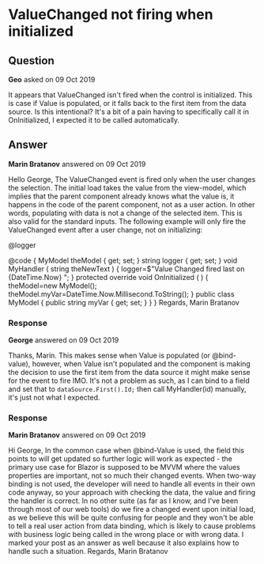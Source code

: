 # ValueChanged not firing when initialized

## Question

**Geo** asked on 09 Oct 2019

It appears that ValueChanged isn't fired when the control is initialized. This is case if Value is populated, or it falls back to the first item from the data source. Is this intentional? It's a bit of a pain having to specifically call it in OnInitialized, I expected it to be called automatically.

## Answer

**Marin Bratanov** answered on 09 Oct 2019

Hello George, The ValueChanged event is fired only when the user changes the selection. The initial load takes the value from the view-model, which implies that the parent component already knows what the value is, it happens in the code of the parent component, not as a user action. In other words, populating with data is not a change of the selected item. This is also valid for the standard inputs. The following example will only fire the ValueChanged event after a user change, not on initializing: <EditForm Model="theModel">
<InputText Value="@theModel.myVar" ValueExpression="@(()=> theModel.myVar)" ValueChanged="@( (string txt)=> MyHandler(txt) )"></InputText>
</EditForm>

@logger

@code {
MyModel theModel { get; set; } string logger { get; set; } void MyHandler ( string theNewText ) {
logger=$"Value Changed fired last on {DateTime.Now} ";
} protected override void OnInitialized ( ) {
theModel=new MyModel();
theModel.myVar=DateTime.Now.Millisecond.ToString();
} public class MyModel { public string myVar { get; set; }
}
} Regards, Marin Bratanov

### Response

**George** answered on 09 Oct 2019

Thanks, Marin. This makes sense when Value is populated (or @bind-value), however, when Value isn't populated and the component is making the decision to use the first item from the data source it might make sense for the event to fire IMO. It's not a problem as such, as I can bind to a field and set that to `dataSource.First().Id;` then call MyHandler(id) manually, it's just not what I expected.

### Response

**Marin Bratanov** answered on 09 Oct 2019

Hi George, In the common case when @bind-Value is used, the field this points to will get updated so further logic will work as expected - the primary use case for Blazor is supposed to be MVVM where the values properties are important, not so much their changed events. When two-way binding is not used, the developer will need to handle all events in their own code anyway, so your approach with checking the data, the value and firing the handler is correct. In no other suite (as far as I know, and I've been through most of our web tools) do we fire a changed event upon initial load, as we believe this will be quite confusing for people and they won't be able to tell a real user action from data binding, which is likely to cause problems with business logic being called in the wrong place or with wrong data. I marked your post as an answer as well because it also explains how to handle such a situation. Regards, Marin Bratanov
